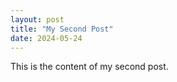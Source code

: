 ```yaml
---
layout: post
title: "My Second Post"
date: 2024-05-24
---
```


This is the content of my second post.
